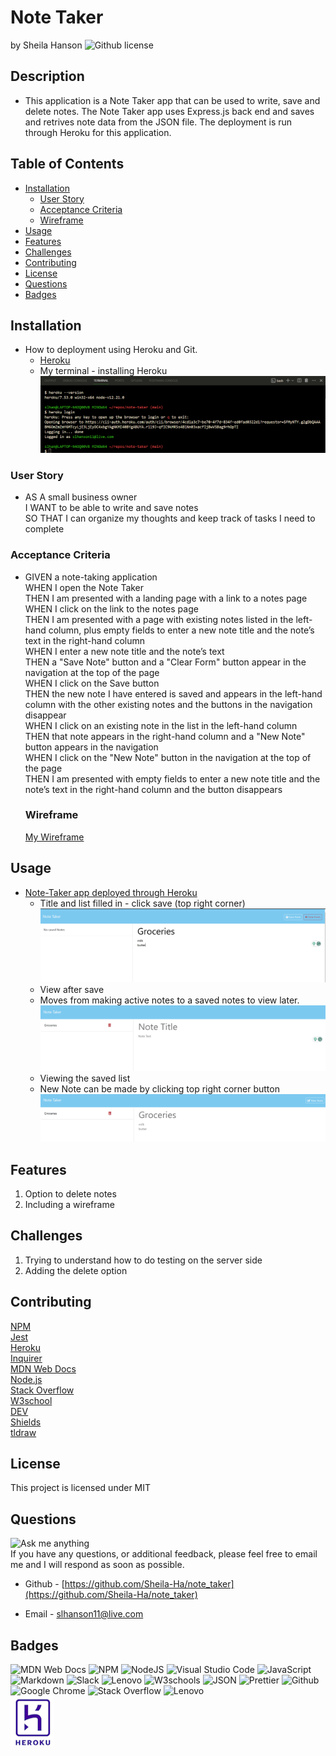 # Note Taker <!-- omit from toc -->
by Sheila Hanson ![Github license](https://img.shields.io/badge/license-MIT-blue.svg)

## Description <!-- omit from toc -->
  - This application is a Note Taker app that can be used to write, save and delete notes. The Note Taker app uses Express.js back end and saves and retrives note data from the JSON file. The deployment is run through Heroku for this application.

## Table of Contents <!-- omit from toc -->
  
- [Installation](#installation)
  - [User Story](#user-story)
  - [Acceptance Criteria](#acceptance-criteria)
  - [Wireframe](#wireframe)
- [Usage](#usage)
- [Features](#features)
- [Challenges](#challenges)
- [Contributing](#contributing)
- [License](#license)
- [Questions](#questions)
- [Badges](#badges)
    

## Installation  
  - How to deployment using Heroku and Git. 
    - [Heroku](https://devcenter.heroku.com/articles/git#prerequisites-install-git-and-the-heroku-cli) 
    - My terminal - installing Heroku 
      ![Alt text](public/assets/img/heroku_install_to_git.png)
    
  
  ### User Story
*  AS A small business owner  
I WANT to be able to write and save notes  
SO THAT I can organize my thoughts and keep track of tasks I need to complete 

    
  
  ### Acceptance Criteria
* GIVEN a note-taking application  
WHEN I open the Note Taker  
THEN I am presented with a landing page with a link to a notes page  
WHEN I click on the link to the notes page  
THEN I am presented with a page with existing notes listed in the left-hand column, plus empty fields to enter a new note title and the note’s text in the right-hand column  
WHEN I enter a new note title and the note’s text  
THEN a "Save Note" button and a "Clear Form" button appear in the navigation at the top of the page  
WHEN I click on the Save button  
THEN the new note I have entered is saved and appears in the left-hand column with the other existing notes and the buttons in the navigation disappear  
WHEN I click on an existing note in the list in the left-hand column  
THEN that note appears in the right-hand column and a "New Note" button appears in the navigation  
WHEN I click on the "New Note" button in the navigation at the top of the page  
THEN I am presented with empty fields to enter a new note title and the note’s text in the right-hand column and the button disappears  


    
  
  ### Wireframe
  [My Wireframe](public/assets/img/note_taker_wireframe.png)
      
## Usage 
  - [Note-Taker app deployed through Heroku](https://note-taker-demo-38df2f8b4c58.herokuapp.com/notes)  
    - Title and list filled in - click save (top right corner)
 ![Title & List](public/assets/img/Title_List.png)  
    - View after save 
    - Moves from making active notes to a saved notes to view later.
  ![Alt text](public/assets/img/save_listpng.png)  
    - Viewing the saved list
    - New Note can be made by clicking top right corner button   
      ![Alt text](<public/assets/img/view _saved_list.png>)

## Features
1. Option to delete notes
2. Including a wireframe

## Challenges
1. Trying to understand how to do testing on the server side
2. Adding the delete option

## Contributing
[NPM](https://www.npmjs.com/package/inquirer/v/8.2.4?activeTab=readme#installation)  
[Jest](https://jestjs.io/)  
[Heroku](https://devcenter.heroku.com/start)  
[Inquirer](https://www.npmjs.com/package/inquirer/v/8.2.4)  
[MDN Web Docs](https://developer.mozilla.org/en-US/docs/Web)  
[Node.js](https://nodejs.org/docs/latest/api/)  
[Stack Overflow](https://stackoverflow.com/?newreg=67d94556b887449fa2885dadf54a5439)    
[W3school](https://www.w3schools.com/)  
[DEV](https://dev.to/envoy_/150-badges-for-github-pnk#contact)  
[Shields](https://shields.io/)  
[tldraw](https://www.tldraw.com/)

## License 
This project is licensed under MIT

## Questions
![Ask me anything](https://img.shields.io/badge/Ask%20me-anything-1abc9c.svg)  
If you have any questions, or additional feedback, please feel free to email me and I will respond as soon as possible.
    
* Github -
[https://github.com/Sheila-Ha/note_taker](https://github.com/Sheila-Ha/note_taker)

* Email -
slhanson11@live.com

## Badges
![MDN Web Docs](https://img.shields.io/badge/MDN_Web_Docs-black?style=for-the-badge&logo=mdnwebdocs&logoColor=white)  ![NPM](https://img.shields.io/badge/NPM-%23CB3837.svg?style=for-the-badge&logo=npm&logoColor=white)
![NodeJS](https://img.shields.io/badge/node.js-6DA55F?style=for-the-badge&logo=node.js&logoColor=white)  ![Visual Studio Code](https://img.shields.io/badge/Visual%20Studio%20Code-0078d7.svg?style=for-the-badge&logo=visual-studio-code&logoColor=white)
![JavaScript](https://img.shields.io/badge/javascript-%23323330.svg?style=for-the-badge&logo=javascript&logoColor=%23F7DF1E)  ![Markdown](https://img.shields.io/badge/markdown-%23000000.svg?style=for-the-badge&logo=markdown&logoColor=white)
![Slack](https://img.shields.io/badge/Slack-4A154B?style=for-the-badge&logo=slack&logoColor=white)  ![Lenovo](https://img.shields.io/badge/lenovo-E2231A?style=for-the-badge&logo=lenovo&logoColor=white)
![W3schools](https://img.shields.io/badge/W3Schools-04AA6D?style=for-the-badge&logo=W3Schools&logoColor=white)
![JSON](https://img.shields.io/badge/json-5E5C5C?style=for-the-badge&logo=json&logoColor=red)  ![Prettier](https://img.shields.io/badge/prettier-1A2C34?style=for-the-badge&logo=prettier&logoColor=F7BA3E)
![Github](https://img.shields.io/badge/GitHub-100000?style=for-the-badge&logo=github&logoColor=white)  ![Google Chrome](https://img.shields.io/badge/Google_chrome-4285F4?style=for-the-badge&logo=Google-chrome&logoColor=white)
![Stack Overflow](https://img.shields.io/badge/Stack_Overflow-FE7A16?style=for-the-badge&logo=stack-overflow&logoColor=white)  ![Lenovo](https://img.shields.io/badge/lenovo%20laptop-E2231A?style=for-the-badge&logo=lenovo&logoColor=white)  
![Alt text](public/assets/img/h_logo.png)

